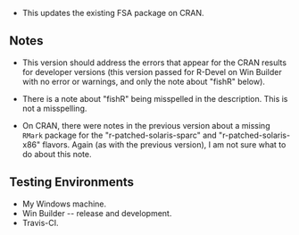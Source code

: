 * This updates the existing FSA package on CRAN.

## Notes
* This version should address the errors that appear for the CRAN results for developer versions (this version passed for R-Devel on Win Builder with no error or warnings, and only the note about "fishR" below).

* There is a note about "fishR" being misspelled in the description.  This is not a misspelling.

* On CRAN, there were notes in the previous version about a missing `RMark` package for the "r-patched-solaris-sparc" and "r-patched-solaris-x86" flavors.  Again (as with the previous version), I am not sure what to do about this note.

## Testing Environments
* My Windows machine.
* Win Builder -- release and development.
* Travis-CI.
